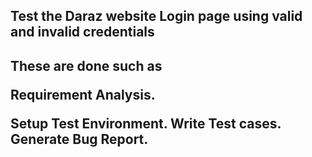 <h2>Test the Daraz website Login page using valid and invalid credentials<h2>
<p>These are done such as</p>
<p>Requirement Analysis.</p>
Setup Test Environment.
Write Test cases.
Generate Bug Report.
